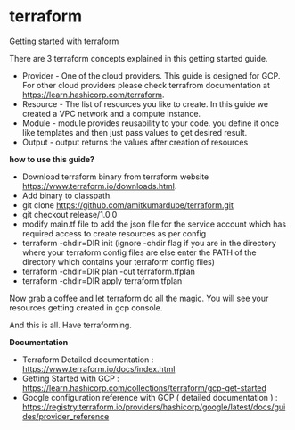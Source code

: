 # terraform

Getting started with terraform

There are 3 terraform concepts explained in this getting started guide.

- Provider - One of the cloud providers. This guide is designed for GCP. For other cloud providers please check terrafrom documentation at <a>https://learn.hashicorp.com/terraform.
- Resource - The list of resources you like to create. In this guide we created a VPC network and a compute instance.
- Module - module provides reusability to your code. you define it once like templates and then just pass values to get desired result.
- Output - output returns the values after creation of resources

<b> how to use this guide? </b>

- Download terraform binary from terraform website <a>https://www.terraform.io/downloads.html.
- Add binary to classpath.
- git clone https://github.com/amitkumardube/terraform.git
- git checkout release/1.0.0
- modify main.tf file to add the json file for the service account which has required access to create resources as per config
- terraform -chdir=DIR init (ignore -chdir flag if you are in the directory where your terraform config files are else enter the PATH of the directory which contains your terraform config files)
- terraform -chdir=DIR plan -out terraform.tfplan
- terraform -chdir=DIR apply terraform.tfplan

Now grab a coffee and let terraform do all the magic. You will see your resources getting created in gcp console.

And this is all. Have terraforming.

<b>Documentation</b>
- Terraform Detailed documentation : https://www.terraform.io/docs/index.html
- Getting Started with GCP : https://learn.hashicorp.com/collections/terraform/gcp-get-started
- Google configuration reference with GCP ( detailed documentation ) : https://registry.terraform.io/providers/hashicorp/google/latest/docs/guides/provider_reference
